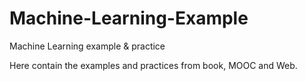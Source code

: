 # Machine-Learning-Example
Machine Learning example &amp; practice

Here contain the examples and practices from book, MOOC and Web. 
